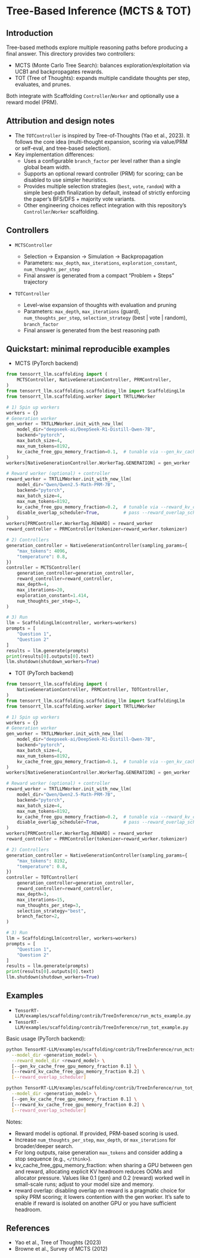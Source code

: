 # Tree-Based Inference (MCTS & TOT)

## Introduction

Tree-based methods explore multiple reasoning paths before producing a final answer. This directory provides two controllers:

- MCTS (Monte Carlo Tree Search): balances exploration/exploitation via UCB1 and backpropagates rewards.
- TOT (Tree of Thoughts): expands multiple candidate thoughts per step, evaluates, and prunes.

Both integrate with Scaffolding `Controller`/`Worker` and optionally use a reward model (PRM).

## Attribution and design notes

- The `TOTController` is inspired by Tree-of-Thoughts (Yao et al., 2023). It follows the core idea (multi-thought expansion, scoring via value/PRM or self-eval, and tree-based selection).
- Key implementation differences:
  - Uses a configurable `branch_factor` per level rather than a single global beam width.
  - Supports an optional reward controller (PRM) for scoring; can be disabled to use simpler heuristics.
  - Provides multiple selection strategies (`best`, `vote`, `random`) with a simple best-path finalization by default, instead of strictly enforcing the paper’s BFS/DFS + majority vote variants.
  - Other engineering choices reflect integration with this repository’s `Controller`/`Worker` scaffolding.

## Controllers

- `MCTSController`
  - Selection → Expansion → Simulation → Backpropagation
  - Parameters: `max_depth`, `max_iterations`, `exploration_constant`, `num_thoughts_per_step`
  - Final answer is generated from a compact “Problem + Steps” trajectory

- `TOTController`
  - Level-wise expansion of thoughts with evaluation and pruning
  - Parameters: `max_depth`, `max_iterations` (guard), `num_thoughts_per_step`, `selection_strategy` (best | vote | random), `branch_factor`
  - Final answer is generated from the best reasoning path

## Quickstart: minimal reproducible examples

- MCTS (PyTorch backend)
```python
from tensorrt_llm.scaffolding import (
    MCTSController, NativeGenerationController, PRMController,
)
from tensorrt_llm.scaffolding.scaffolding_llm import ScaffoldingLlm
from tensorrt_llm.scaffolding.worker import TRTLLMWorker

# 1) Spin up workers
workers = {}
# Generation worker
gen_worker = TRTLLMWorker.init_with_new_llm(
    model_dir="deepseek-ai/DeepSeek-R1-Distill-Qwen-7B",
    backend="pytorch",
    max_batch_size=4,
    max_num_tokens=8192,
    kv_cache_free_gpu_memory_fraction=0.1,  # tunable via --gen_kv_cache_free_gpu_memory_fraction
)
workers[NativeGenerationController.WorkerTag.GENERATION] = gen_worker

# Reward worker (optional) + controller
reward_worker = TRTLLMWorker.init_with_new_llm(
    model_dir="Qwen/Qwen2.5-Math-PRM-7B",
    backend="pytorch",
    max_batch_size=4,
    max_num_tokens=8192,
    kv_cache_free_gpu_memory_fraction=0.2,  # tunable via --reward_kv_cache_free_gpu_memory_fraction
    disable_overlap_scheduler=True,         # pass --reward_overlap_scheduler to enable overlap
)
workers[PRMController.WorkerTag.REWARD] = reward_worker
reward_controller = PRMController(tokenizer=reward_worker.tokenizer)

# 2) Controllers
generation_controller = NativeGenerationController(sampling_params={
    "max_tokens": 4096,
    "temperature": 0.8,
})
controller = MCTSController(
    generation_controller=generation_controller,
    reward_controller=reward_controller,
    max_depth=4,
    max_iterations=20,
    exploration_constant=1.414,
    num_thoughts_per_step=3,
)

# 3) Run
llm = ScaffoldingLlm(controller, workers=workers)
prompts = [
    "Question 1",
    "Question 2"
]
results = llm.generate(prompts)
print(results[0].outputs[0].text)
llm.shutdown(shutdown_workers=True)
```

- TOT (PyTorch backend)
```python
from tensorrt_llm.scaffolding import (
    NativeGenerationController, PRMController, TOTController,
)
from tensorrt_llm.scaffolding.scaffolding_llm import ScaffoldingLlm
from tensorrt_llm.scaffolding.worker import TRTLLMWorker

# 1) Spin up workers
workers = {}
# Generation worker
gen_worker = TRTLLMWorker.init_with_new_llm(
    model_dir="deepseek-ai/DeepSeek-R1-Distill-Qwen-7B",
    backend="pytorch",
    max_batch_size=4,
    max_num_tokens=8192,
    kv_cache_free_gpu_memory_fraction=0.1,  # tunable via --gen_kv_cache_free_gpu_memory_fraction
)
workers[NativeGenerationController.WorkerTag.GENERATION] = gen_worker

# Reward worker (optional) + controller
reward_worker = TRTLLMWorker.init_with_new_llm(
    model_dir="Qwen/Qwen2.5-Math-PRM-7B",
    backend="pytorch",
    max_batch_size=4,
    max_num_tokens=8192,
    kv_cache_free_gpu_memory_fraction=0.2,  # tunable via --reward_kv_cache_free_gpu_memory_fraction
    disable_overlap_scheduler=True,         # pass --reward_overlap_scheduler to enable overlap
)
workers[PRMController.WorkerTag.REWARD] = reward_worker
reward_controller = PRMController(tokenizer=reward_worker.tokenizer)

# 2) Controllers
generation_controller = NativeGenerationController(sampling_params={
    "max_tokens": 8192,
    "temperature": 0.8,
})
controller = TOTController(
    generation_controller=generation_controller,
    reward_controller=reward_controller,
    max_depth=3,
    max_iterations=15,
    num_thoughts_per_step=3,
    selection_strategy="best",
    branch_factor=2,
)

# 3) Run
llm = ScaffoldingLlm(controller, workers=workers)
prompts = [
    "Question 1",
    "Question 2"
]
results = llm.generate(prompts)
print(results[0].outputs[0].text)
llm.shutdown(shutdown_workers=True)
```

## Examples

- `TensorRT-LLM/examples/scaffolding/contrib/TreeInference/run_mcts_example.py`
- `TensorRT-LLM/examples/scaffolding/contrib/TreeInference/run_tot_example.py`

Basic usage (PyTorch backend):
```bash
python TensorRT-LLM/examples/scaffolding/contrib/TreeInference/run_mcts_example.py \
  --model_dir <generation_model> \
  --reward_model_dir <reward_model> \
  [--gen_kv_cache_free_gpu_memory_fraction 0.1] \
  [--reward_kv_cache_free_gpu_memory_fraction 0.2] \
  [--reward_overlap_scheduler]

python TensorRT-LLM/examples/scaffolding/contrib/TreeInference/run_tot_example.py \
  --model_dir <generation_model> \
  [--gen_kv_cache_free_gpu_memory_fraction 0.1] \
  [--reward_kv_cache_free_gpu_memory_fraction 0.2] \
  [--reward_overlap_scheduler]
```

Notes:
- Reward model is optional. If provided, PRM-based scoring is used.
- Increase `num_thoughts_per_step`, `max_depth`, or `max_iterations` for broader/deeper search.
- For long outputs, raise generation `max_tokens` and consider adding a stop sequence (e.g., `</think>`).
- kv_cache_free_gpu_memory_fraction: when sharing a GPU between gen and reward, allocating explicit KV headroom reduces OOMs and allocator pressure. Values like 0.1 (gen) and 0.2 (reward) worked well in small-scale runs; adjust to your model size and memory.
- reward overlap: disabling overlap on reward is a pragmatic choice for spiky PRM scoring; it lowers contention with the gen worker. It’s safe to enable if reward is isolated on another GPU or you have sufficient headroom.


## References

- Yao et al., Tree of Thoughts (2023)
- Browne et al., Survey of MCTS (2012)
